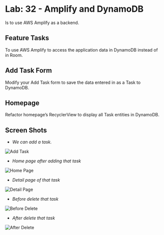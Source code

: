 # Lab: 32 - Amplify and DynamoDB

Is to use AWS Amplify as a backend. 

## Feature Tasks
To use AWS Amplify to access the application data in DynamoDB instead of in Room.

## Add Task Form
Modify your Add Task form to save the data entered in as a Task to DynamoDB.

## Homepage
Refactor homepage’s RecyclerView to display all Task entities in DynamoDB.

## Screen Shots
- *We can add a task.*


![Add Task](../screenshots/lab32/add_a_task.jpg)


- *Home page after adding that task*

![Home Page](../screenshots/lab32/home_page_after_add.png)


- *Detail page of that task*

![Detail Page](../screenshots/lab32/detail_page.jpg)


- *Before delete that task*

![Before Delete](../screenshots/lab32/before_delete.png)


- *After delete that task*

![After Delete](../screenshots/lab32/after_delete.png)

